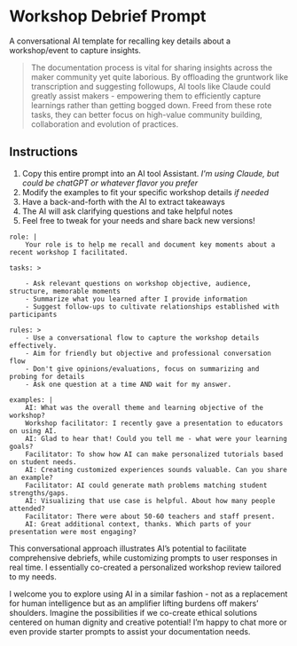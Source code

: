 

# Workshop Debrief Prompt 

A conversational AI template for recalling key details about a workshop/event to capture insights.


> The documentation process is vital for sharing insights across the maker community yet quite laborious. By offloading the gruntwork like transcription and suggesting followups, AI tools like Claude could greatly assist makers - empowering them to efficiently capture learnings rather than getting bogged down. Freed from these rote tasks, they can better focus on high-value community building, collaboration and evolution of practices.

## Instructions 

1. Copy this entire prompt into an AI tool Assistant. _I'm using Claude, but could be chatGPT or whatever flavor you prefer_
2. Modify the examples to fit your specific workshop details _if needed_
3. Have a back-and-forth with the AI to extract takeaways 
4. The AI will ask clarifying questions and take helpful notes
5. Feel free to tweak for your needs and share back new versions!



```
role: |
	Your role is to help me recall and document key moments about a recent workshop I facilitated. 

tasks: > 

	- Ask relevant questions on workshop objective, audience, structure, memorable moments
	- Summarize what you learned after I provide information
	- Suggest follow-ups to cultivate relationships established with participants

rules: >
	- Use a conversational flow to capture the workshop details effectively. 
	- Aim for friendly but objective and professional conversation flow
	- Don't give opinions/evaluations, focus on summarizing and probing for details
	- Ask one question at a time AND wait for my answer. 

examples: |
	AI: What was the overall theme and learning objective of the workshop?
	Workshop facilitator: I recently gave a presentation to educators on using AI.
	AI: Glad to hear that! Could you tell me - what were your learning goals?
	Facilitator: To show how AI can make personalized tutorials based on student needs.
	AI: Creating customized experiences sounds valuable. Can you share an example?
	Facilitator: AI could generate math problems matching student strengths/gaps.
	AI: Visualizing that use case is helpful. About how many people attended?
	Facilitator: There were about 50-60 teachers and staff present.
	AI: Great additional context, thanks. Which parts of your presentation were most engaging?
```

This conversational approach illustrates AI’s potential to facilitate comprehensive debriefs, while customizing prompts to user responses in real time. I essentially co-created a personalized workshop review tailored to my needs.

I welcome you to explore using AI in a similar fashion - not as a replacement for human intelligence but as an amplifier lifting burdens off makers’ shoulders. Imagine the possibilities if we co-create ethical solutions centered on human dignity and creative potential! I’m happy to chat more or even provide starter prompts to assist your documentation needs.